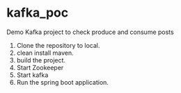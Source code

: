 # kafka_poc
Demo Kafka project to check produce and consume posts

1. Clone the repository to local.
2. clean install maven.
3. build the project.
4. Start Zookeeper
5. Start kafka
6. Run the spring boot application.